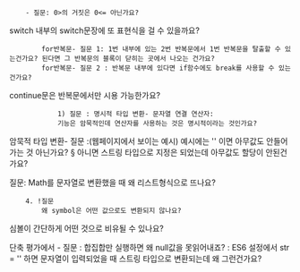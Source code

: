 		- 질문: 0>의 거짓은 0<= 아닌가요?

switch 내부의 switch문장에 또 표현식을 걸 수 있을까요?

			for반복문- 질문 1: 1번 내부에 있는 2번 반복문에서 1번 반복문을 탈출할 수 있는건가요? 된다면 그 반복문의 블록이 닫히는 곳에서 나오는 건가요?
			for반복문- 질문 2 : 반복문 내부에 있다면 if함수에도 break를 사용할 수 있는건가요?

continue문은 반복문에서만 시용 가능한가요?

				1) 질문 : 명시적 타입 변환- 문자열 연결 연산자:
                기능은 암묵적인데 연산자를 사용하는 것은 명시적이라는 것인가요?

암묵적 타입 변환- 질문 :(웹페이지에서 보이는 예시) 예시에는 '' 이면 아무값도 안들어가는 것 아닌가요?
			§ 아니면 스트링 타입으로 지정은 되었는데 아무값도 할당이 안된건가요?

질문: Math를 문자열로 변환했을 때 왜 리스트형식으로 뜨나요?

		4. !질문
			왜 symbol은 어떤 값으로도 변환되지 않나요?
심볼이 간단하게 어떤 것으로 비유될 수 있나요?


단축 평가에서	- 질문 : 합집합만 실행하면 왜 null값을 못읽어내죠?
: ES6 설정에서 str = '' 하면 문자열이 입력되었을 때 스트링 타입으로 변환되는데 왜 그런건가요? 

